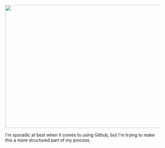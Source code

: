 <div align="center">
	<img src="https://github.com/smclrk/smclrk/blob/master/SVG/text-box/text-box.svg" width="800" height="400">
</div>


I'm sporadic at best when it comes to using Github, but I'm trying to make this a more structured part of my process.